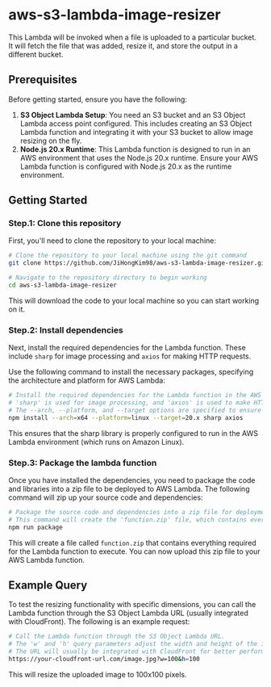 # aws-s3-lambda-image-resizer

This Lambda will be invoked when a file is uploaded to a particular bucket. It will fetch the file that was added, resize it, and store the output in a different bucket.

## Prerequisites

Before getting started, ensure you have the following:

1. **S3 Object Lambda Setup**: You need an S3 bucket and an S3 Object Lambda access point configured. This includes creating an S3 Object Lambda function and integrating it with your S3 bucket to allow image resizing on the fly.
2. **Node.js 20.x Runtime**: This Lambda function is designed to run in an AWS environment that uses the Node.js 20.x runtime. Ensure your AWS Lambda function is configured with Node.js 20.x as the runtime environment.

## Getting Started

### Step.1: Clone this repository

First, you'll need to clone the repository to your local machine:

```bash
# Clone the repository to your local machine using the git command
git clone https://github.com/JiHongKim98/aws-s3-lambda-image-resizer.git

# Navigate to the repository directory to begin working
cd aws-s3-lambda-image-resizer
```

This will download the code to your local machine so you can start working on it.

### Step.2: Install dependencies

Next, install the required dependencies for the Lambda function. These include `sharp` for image processing and `axios` for making HTTP requests.

Use the following command to install the necessary packages, specifying the architecture and platform for AWS Lambda:

```bash
# Install the required dependencies for the Lambda function in the AWS Lambda environment.
# 'sharp' is used for image processing, and 'axios' is used to make HTTP requests.
# The --arch, --platform, and --target options are specified to ensure compatibility with AWS Lambda's environment.
npm install --arch=x64 --platform=linux --target=20.x sharp axios
```

This ensures that the sharp library is properly configured to run in the AWS Lambda environment (which runs on Amazon Linux).

### Step.3: Package the lambda function

Once you have installed the dependencies, you need to package the code and libraries into a zip file to be deployed to AWS Lambda. The following command will zip up your source code and dependencies:

```bash
# Package the source code and dependencies into a zip file for deployment to AWS Lambda.
# This command will create the 'function.zip' file, which contains everything needed for the Lambda function to run.
npm run package
```

This will create a file called `function.zip` that contains everything required for the Lambda function to execute. You can now upload this zip file to your AWS Lambda function.

## Example Query

To test the resizing functionality with specific dimensions, you can call the Lambda function through the S3 Object Lambda URL (usually integrated with CloudFront). The following is an example request:

```bash
# Call the Lambda function through the S3 Object Lambda URL.
# The 'w' and 'h' query parameters adjust the width and height of the image, respectively.
# The URL will usually be integrated with CloudFront for better performance.
https://your-cloudfront-url.com/image.jpg?w=100&h=100
```

This will resize the uploaded image to 100x100 pixels.
